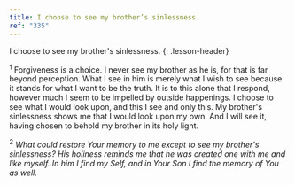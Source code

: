```yaml
---
title: I choose to see my brother’s sinlessness.
ref: "335"
---
```


I choose to see my brother's sinlessness.
{: .lesson-header}

<sup>1</sup> Forgiveness is a choice. I never see my brother as he is,
for that is far beyond perception. What I see in him is merely what I
wish to see because it stands for what I want to be the truth. It is to
this alone that I respond, however much I seem to be impelled by outside
happenings. I choose to see what I would look upon, and this I see and
only this. My brother's sinlessness shows me that I would look upon my
own. And I will see it, having chosen to behold my brother in its holy
light.

<sup>2</sup> *What could restore Your memory to me except to see my
brother's sinlessness? His holiness reminds me that he was created one
with me and like myself. In him I find my Self, and in Your Son I find
the memory of You as well.*

